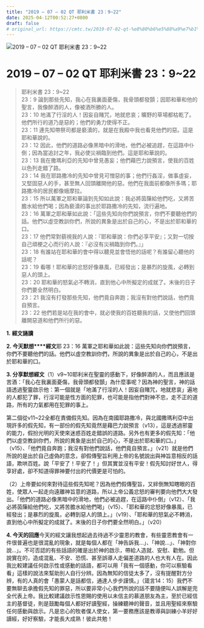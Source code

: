 ```yaml
---
title: "2019 – 07 – 02 QT 耶利米書 23：9~22"
date: 2025-04-12T00:52:27+0800
draft: false
# original_url: https://cmtc.tw/2019-07-02-qt-%e8%80%b6%e5%88%a9%e7%b1%b3%e6%9b%b8-23%ef%bc%9a922
---
```


![2019 – 07 – 02 QT 耶利米書 23：9\~22](/images/qt.jpg   "2019 – 07 – 02 QT 耶利米書 23：9\~22")

# 2019 – 07 – 02 QT 耶利米書 23：9\~22

> 耶利米書 23：9\~22  
> 23：9 論到那些先知，我心在我裏面憂傷，我骨頭都發顫；因耶和華和他的聖言，我像醉酒的人，像被酒所勝的人。  
> 23：10 地滿了行淫的人！因妄自賭咒，地就悲哀；曠野的草場都枯乾了。他們所行的道乃是惡的；他們的勇力使得不正。  
> 23：11 連先知帶祭司都是褻瀆的，就是在我殿中我也看見他們的惡。這是耶和華說的。  
> 23：12 因此，他們的道路必像黑暗中的滑地，他們必被追趕，在這路中仆倒；因為當追討之年，我必使災禍臨到他們。這是耶和華說的。  
> 23：13 我在撒瑪利亞的先知中曾見愚妄；他們藉巴力說預言，使我的百姓以色列走錯了路。  
> 23：14 我在耶路撒冷的先知中曾見可憎惡的事；他們行姦淫，做事虛妄，又堅固惡人的手，甚至無人回頭離開他的惡。他們在我面前都像所多瑪；耶路撒冷的居民都像蛾摩拉。  
> 23：15 所以萬軍之耶和華論到先知如此說：我必將茵蔯給他們吃，又將苦膽水給他們喝；因為褻瀆的事出於耶路撒冷的先知，流行遍地。  
> 23：16 萬軍之耶和華如此說：「這些先知向你們說預言，你們不要聽他們的話。他們以虛空教訓你們，所說的異象是出於自己的心，不是出於耶和華的口。  
> 23：17 他們常對藐視我的人說：『耶和華說：你們必享平安』；又對一切按自己頑梗之心而行的人說：『必沒有災禍臨到你們。』」  
> 23：18 有誰站在耶和華的會中得以聽見並會悟他的話呢？有誰留心聽他的話呢？  
> 23：19 看哪！耶和華的忿怒好像暴風，已經發出；是暴烈的旋風，必轉到惡人的頭上。  
> 23：20 耶和華的怒氣必不轉消，直到他心中所擬定的成就了。末後的日子你們要全然明白。  
> 23：21 我沒有打發那些先知，他們竟自奔跑；我沒有對他們說話，他們竟自預言。  
> 23：22 他們若是站在我的會中，就必使我的百姓聽我的話，又使他們回頭離開惡道和他們所行的惡。

**1.** **經文誦讀**

**2. 今天默想****經文**耶 23：16 萬軍之耶和華如此說：這些先知向你們說預言，你們不要聽他們的話。他們以虛空教訓你們，所說的異象是出於自己的心，不是出於耶和華的口。

**3. 分享默想經文**（1）v9\~10耶利米在聖靈的感動下，好像醉酒的人，而且應該是苦酒：「我心在我裏面憂傷，我骨頭都發顫」為什麼事呢？因為神的聖言，神的話語透過聖靈啟示他：第一個就是「地滿了行淫的人！因妄自賭咒，地就悲哀」遍地的人都犯了罪，行淫可能是性方面的犯罪，也可能是指他們對神不忠，走不正的道路，所有的力氣都用在犯罪的事上。

第二個從v11\~22全都在責備假先知。因為在南國耶路撒冷，與北國撒瑪利亞中出現許多的假先知，有一部份的假先知竟然是藉巴力說預言（v13），這是透過邪靈的能力，假扮光明的天使來迷惑百姓走錯誤的道路。另外也有更多的假先知：「他們以虛空教訓你們，所說的異象是出於自己的心，不是出於耶和華的口。」（v15）、「他們竟自奔跑；我沒有對他們說話，他們竟自預言。」（v21）就是他們所說的是出於自己虛偽的意念，卻假傳聖旨利用上帝的名號說出與神旨意相反的話語，欺哄百姓。說「平安了！平安了！」但其實並沒有平安！假先知討好世人，得享好處，卻不知道得罪神要付出的代價更是可怕的。

（2）上帝要如何來對待這些假先知呢？因為他們假傳聖旨，又絆倒無知瞎眼的百姓，使眾人一起走向遠離神旨意的道路，所以上帝公義忿怒的審判要向他們大大發出。「他們的道路必像黑暗中的滑地，他們必被追趕，在這路中仆倒」（v12）、「我必將茵蔯給他們吃，又將苦膽水給他們喝」（v15）、「耶和華的忿怒好像暴風，已經發出；是暴烈的旋風，必轉到惡人的頭上。」（v19）、「耶和華的怒氣必不轉消，直到他心中所擬定的成就了。末後的日子你們要全然明白。」（v20）

**4. 今天的回應**今天的經文讓我想起過去待過不少靈恩的教會，有些靈恩教會有一件很普遍也是很混亂的現象，就是每個人都在「神告訴我…」、「神說…」、「神對你說…」。不可否認的有些話語的確是出於神的啟示，帶給人造就、安慰、勸勉。但說實在的，造成混亂、不安、恐慌、甚至誤導人走偏差道路的人也大有人在。因此我比較建議任何啟示性或感動的話語，都可以用「我有一個感動，你可以察驗看看」這樣的說法來幫助別人自行分辨。因為無知的信徒太多了，沒有提醒對方分辨，有的人真的會「愚蒙人是話都信，通達人步步謹慎。」（箴言14：15）我們不要無聊去承擔假先知的罪惡，所以要非常小心我們所說的話不要隨便叫人誤解是完全代表上帝。我比較建議啟示性恩賜的使用以未信主的慕道朋友為主，至於已經信主的基督徒，則是鼓勵每個人都好好讀聖經，操練聽神的聲音，並且用聖經來察驗任何感動與啟示。凡是忠心的牧者僕人使女，第一要務應該是教導與訓練小羊好好讀經，好好察驗，才能長大成熟！彼此共勉！